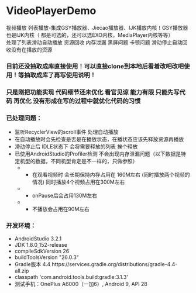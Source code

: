 # VideoPlayerDemo
视频播放 列表播放-集成GSY播放器、Jiecao播放器、IJK播放内核！GSY播放器也是IJK内核（ 都是可选的，还可以选EXO内核，MediaPlayer内核等等）   
处理了列表滑动自动播放 资源回收 内存泄漏 黑屏问题 卡顿问题 滑动停止自动回收没有在播放的资源


### 目前还没抽取成库直接使用！可以直接clone到本地后看着改吧改吧使用！等抽取成库了再写使用说明！
### 只是刚把功能实现 代码细节还未优化 看官见谅 能力有限 只能先写代码 再优化 没有形成在写的过程中就优化代码的习惯


### 已处理问题：
* 监听RecyclerView的scroll事件 处理自动播放
* 在自动播放时会先检查是否是在播放状态，在播状态应该先释放资源再播放
* 滑动停止后 IDLE状态下 会将需要释放的列表 挨个释放
* 已使用AndroidStudio的Profiler检测 不会出现内存泄漏问题（以下数据是特定机型的数据，不同机型肯定是不一样的，只做参照）
  * * 在观看视频时  会长期保持内存占用在 160M左右 (同时播放两个视频的情况) 同时播放4个视频占用在300M左右
  * * onPause后会占用130M左右
  * * 不播放会占用在90M左右
  
 ### 开发环境：
 * AndroidStudio 3.2.1
 * JDK 1.8.0_152-release
 * compileSdkVersion 26
 * buildToolsVersion "26.0.3"
 * Gradle版本 4.4  https\://services.gradle.org/distributions/gradle-4.4-all.zip
 * classpath 'com.android.tools.build:gradle:3.1.3'
 * 测试手机：OnePlus A6000（一加6）, Android 9, API 28

